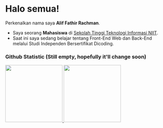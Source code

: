# Halo semua! 

Perkenalkan nama saya **Alif Fathir Rachman**.

* Saya seorang **Mahasiswa** di [Sekolah Tinggi Teknologi Informasi NIIT](https://i-tech.ac.id/).
* Saat ini saya sedang belajar tentang Front-End Web dan Back-End melalui Studi Independen Bersertifikat Dicoding.

### Github Statistic (Still empty, hopefully it'll change soon)
<p align="left">
<a href="https://github.com/dimasmds">
  <img height="180em" src="https://github-readme-stats-eight-theta.vercel.app/api?username=leafAlif&show_icons=true&theme=algolia&include_all_commits=true&count_private=true"/>
  <img height="180em" src="https://github-readme-stats-eight-theta.vercel.app/api/top-langs/?username=leafAlif&layout=compact&langs_count=8&theme=algolia"/>
</a>
</p>
